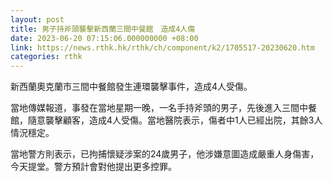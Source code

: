 ```yaml
---
layout: post
title: 男子持斧頭襲擊新西蘭三間中餐館　造成4人傷
date: 2023-06-20 07:15:06.000000000 +08:00
link: https://news.rthk.hk/rthk/ch/component/k2/1705517-20230620.htm
categories: rthk
---
```


新西蘭奧克蘭市三間中餐館發生連環襲擊事件，造成4人受傷。

當地傳媒報道，事發在當地星期一晚，一名手持斧頭的男子，先後進入三間中餐館，隨意襲擊顧客，造成4人受傷。當地醫院表示，傷者中1人已經出院，其餘3人情況穩定。

當地警方則表示，已拘捕懷疑涉案的24歲男子，他涉嫌意圖造成嚴重人身傷害，今天提堂。警方預計會對他提出更多控罪。
